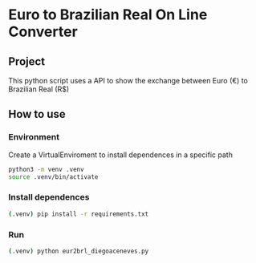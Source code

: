 # Euro to Brazilian Real On Line Converter

## Project

This python script uses a API to show the exchange between Euro (€) to Brazilian Real (R$)

## How to use

### Environment

Create a VirtualEnviroment to install dependences in a specific path

```bash
python3 -m venv .venv
source .venv/bin/activate
```

### Install dependences

```bash
(.venv) pip install -r requirements.txt
```

### Run

```bash
(.venv) python eur2brl_diegoaceneves.py

```
